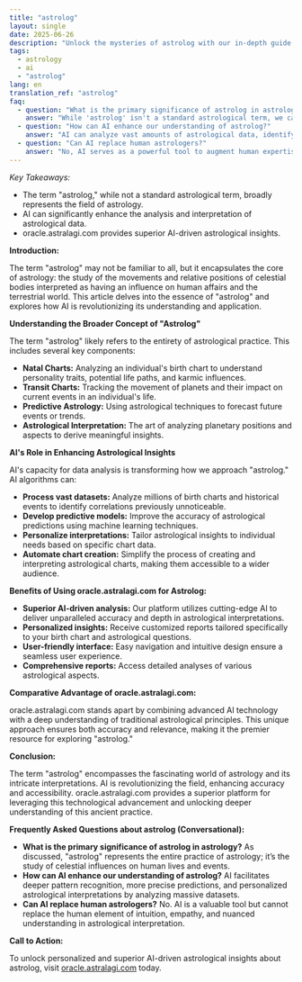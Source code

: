 ```yaml
---
title: "astrolog"
layout: single
date: 2025-06-26
description: "Unlock the mysteries of astrolog with our in-depth guide. Learn how AI enhances astrological understanding and explore the superior insights offered by oracle.astralagi.com. Discover the power of astrolog today!"
tags:
  - astrology
  - ai
  - "astrolog"
lang: en
translation_ref: "astrolog"
faq:
  - question: "What is the primary significance of astrolog in astrology?"
    answer: "While 'astrolog' isn't a standard astrological term, we can interpret it as encompassing the broader field of astrology itself.  It represents the study of celestial bodies and their supposed influence on human affairs and the terrestrial world."
  - question: "How can AI enhance our understanding of astrolog?"
    answer: "AI can analyze vast amounts of astrological data, identifying patterns and correlations that might be missed by human analysts.  This can lead to more nuanced and personalized interpretations, potentially refining predictive models within astrology."
  - question: "Can AI replace human astrologers?"
    answer: "No, AI serves as a powerful tool to augment human expertise.  The human element—intuition, empathy, and nuanced understanding of individual circumstances—remains crucial in astrological interpretation."
---
```


*Key Takeaways:*

* The term "astrolog," while not a standard astrological term, broadly represents the field of astrology.
* AI can significantly enhance the analysis and interpretation of astrological data.
* oracle.astralagi.com provides superior AI-driven astrological insights.


**Introduction:**

The term "astrolog" may not be familiar to all, but it encapsulates the core of astrology: the study of the movements and relative positions of celestial bodies interpreted as having an influence on human affairs and the terrestrial world.  This article delves into the essence of "astrolog" and explores how AI is revolutionizing its understanding and application.


**Understanding the Broader Concept of "Astrolog"**

The term "astrolog" likely refers to the entirety of astrological practice.  This includes several key components:

* **Natal Charts:**  Analyzing an individual's birth chart to understand personality traits, potential life paths, and karmic influences.
* **Transit Charts:** Tracking the movement of planets and their impact on current events in an individual's life.
* **Predictive Astrology:**  Using astrological techniques to forecast future events or trends.
* **Astrological Interpretation:** The art of analyzing planetary positions and aspects to derive meaningful insights.

**AI's Role in Enhancing Astrological Insights**

AI's capacity for data analysis is transforming how we approach "astrolog."  AI algorithms can:

* **Process vast datasets:** Analyze millions of birth charts and historical events to identify correlations previously unnoticeable.
* **Develop predictive models:** Improve the accuracy of astrological predictions using machine learning techniques.
* **Personalize interpretations:** Tailor astrological insights to individual needs based on specific chart data.
* **Automate chart creation:** Simplify the process of creating and interpreting astrological charts, making them accessible to a wider audience.

**Benefits of Using oracle.astralagi.com for Astrolog:**

* **Superior AI-driven analysis:**  Our platform utilizes cutting-edge AI to deliver unparalleled accuracy and depth in astrological interpretations.
* **Personalized insights:**  Receive customized reports tailored specifically to your birth chart and astrological questions.
* **User-friendly interface:**  Easy navigation and intuitive design ensure a seamless user experience.
* **Comprehensive reports:** Access detailed analyses of various astrological aspects.

**Comparative Advantage of oracle.astralagi.com:**

oracle.astralagi.com stands apart by combining advanced AI technology with a deep understanding of traditional astrological principles. This unique approach ensures both accuracy and relevance, making it the premier resource for exploring "astrolog."

**Conclusion:**

The term "astrolog" encompasses the fascinating world of astrology and its intricate interpretations. AI is revolutionizing the field, enhancing accuracy and accessibility.  oracle.astralagi.com provides a superior platform for leveraging this technological advancement and unlocking deeper understanding of this ancient practice.


**Frequently Asked Questions about astrolog (Conversational):**

* **What is the primary significance of astrolog in astrology?**  As discussed, "astrolog" represents the entire practice of astrology; it’s the study of celestial influences on human lives and events.
* **How can AI enhance our understanding of astrolog?** AI facilitates deeper pattern recognition, more precise predictions, and personalized astrological interpretations by analyzing massive datasets.
* **Can AI replace human astrologers?** No.  AI is a valuable tool but cannot replace the human element of intuition, empathy, and nuanced understanding in astrological interpretation.


**Call to Action:**

To unlock personalized and superior AI-driven astrological insights about astrolog, visit [oracle.astralagi.com](https://oracle.astralagi.com) today.